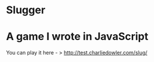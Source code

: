 Slugger
=======

A game I wrote in JavaScript
===========================
You can play it here - > http://test.charliedowler.com/slug/
